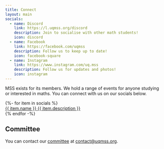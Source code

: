 ```yaml
---
title: Connect
layout: main
socials: 
  - name: Discord
    link: https://l.uqmss.org/discord
    description: Join to socialise with other math students!
    icon: discord
  - name: Facebook
    link: https://facebook.com/uqmss
    description: Follow us to keep up to date!
    icon: facebook-square
  - name: Instagram
    link: https://www.instagram.com/uq.mss
    description: Follow us for updates and photos!
    icon: instagram
---
```


MSS exists for its members. We hold a range of events for anyone studying or interested in maths. You can connect with us on our socials below.

<div class="flex flex-wrap justify-center left-0 w-full">
{%- for item in socials %}
  <a href="{{ item.link }}" class="w-48 m-2 overflow-hidden bg-white rounded-lg shadow-lg !no-underline">
  	<div class="text-8xl text-center p-5 text-mss-blue">
      <i class="fab fa-{{ item.icon }} text-[80px]"></i>
    </div>
    <div class="py-5 px-2 text-center leading-tight">
      <span class="block text-2xl font-bold text-gray-800">{{ item.name }}</span>
      <span class="text-sm text-gray-700">{{ item.description }}</span>
    </div>
  </a>
{% endfor -%}
</div>

## Committee

You can contact our [committee](/exec) at [contact@uqmss.org](mailto:contact@uqmss.org). 


